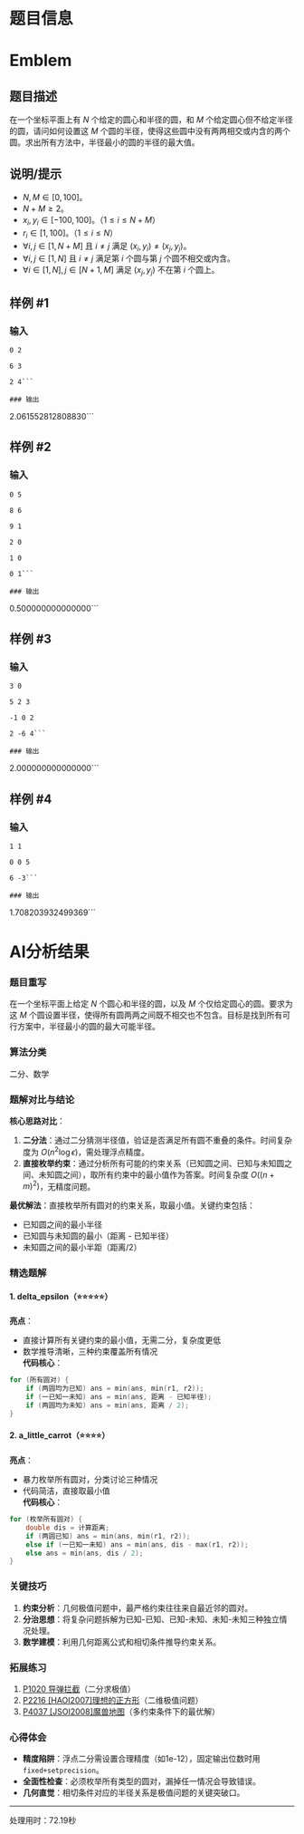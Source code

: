 # 题目信息

# Emblem

## 题目描述

在一个坐标平面上有 $N$ 个给定的圆心和半径的圆，和 $M$ 个给定圆心但不给定半径的圆，请问如何设置这 $M$ 个圆的半径，使得这些圆中没有两两相交或内含的两个圆。求出所有方法中，半径最小的圆的半径的最大值。

## 说明/提示

- $N,M\in[0,100]$。
- $N+M\ge 2$。
- $x_i,y_i\in[-100,100]$。（$1\le i\le N+M$）
- $r_i\in[1,100]$。（$1\le i\le N$）
- $\forall i,j\in[1,N+M]$ 且 $i\neq j$ 满足 $(x_i,y_i)\neq(x_j,y_j)$。
- $\forall i,j\in[1,N]$ 且 $i\neq j$ 满足第 $i$ 个圆与第 $j$ 个圆不相交或内含。
- $\forall i\in[1,N],j\in[N+1,M]$ 满足 $(x_j,y_j)$ 不在第 $i$ 个圆上。

## 样例 #1

### 输入

```
0 2

6 3

2 4```

### 输出

```
2.061552812808830```

## 样例 #2

### 输入

```
0 5

8 6

9 1

2 0

1 0

0 1```

### 输出

```
0.500000000000000```

## 样例 #3

### 输入

```
3 0

5 2 3

-1 0 2

2 -6 4```

### 输出

```
2.000000000000000```

## 样例 #4

### 输入

```
1 1

0 0 5

6 -3```

### 输出

```
1.708203932499369```

# AI分析结果



### 题目重写
在一个坐标平面上给定 $N$ 个圆心和半径的圆，以及 $M$ 个仅给定圆心的圆。要求为这 $M$ 个圆设置半径，使得所有圆两两之间既不相交也不包含。目标是找到所有可行方案中，半径最小的圆的最大可能半径。

### 算法分类
二分、数学

### 题解对比与结论
**核心思路对比**：
1. **二分法**：通过二分猜测半径值，验证是否满足所有圆不重叠的条件。时间复杂度为 $O(n^2 \log \epsilon)$，需处理浮点精度。
2. **直接枚举约束**：通过分析所有可能的约束关系（已知圆之间、已知与未知圆之间、未知圆之间），取所有约束中的最小值作为答案。时间复杂度 $O((n+m)^2)$，无精度问题。

**最优解法**：直接枚举所有圆对的约束关系，取最小值。关键约束包括：
- 已知圆之间的最小半径
- 已知圆与未知圆的最小（距离 - 已知半径）
- 未知圆之间的最小半距（距离/2）

### 精选题解
#### 1. __delta_epsilon__（⭐⭐⭐⭐⭐）
**亮点**：  
- 直接计算所有关键约束的最小值，无需二分，复杂度更低  
- 数学推导清晰，三种约束覆盖所有情况  
**代码核心**：
```cpp
for (所有圆对) {
    if (两圆均为已知) ans = min(ans, min(r1, r2));
    if (一已知一未知) ans = min(ans, 距离 - 已知半径);
    if (两圆均为未知) ans = min(ans, 距离 / 2);
}
```

#### 2. a_little_carrot（⭐⭐⭐⭐）
**亮点**：  
- 暴力枚举所有圆对，分类讨论三种情况  
- 代码简洁，直接取最小值  
**代码核心**：
```cpp
for (枚举所有圆对) {
    double dis = 计算距离;
    if (两圆已知) ans = min(ans, min(r1, r2));
    else if (一已知一未知) ans = min(ans, dis - max(r1, r2));
    else ans = min(ans, dis / 2);
}
```

### 关键技巧
1. **约束分析**：几何极值问题中，最严格约束往往来自最近邻的圆对。  
2. **分治思想**：将复杂问题拆解为已知-已知、已知-未知、未知-未知三种独立情况处理。  
3. **数学建模**：利用几何距离公式和相切条件推导约束关系。

### 拓展练习
1. [P1020 导弹拦截](https://www.luogu.com.cn/problem/P1020)（二分求极值）  
2. [P2216 [HAOI2007]理想的正方形](https://www.luogu.com.cn/problem/P2216)（二维极值问题）  
3. [P4037 [JSOI2008]魔兽地图](https://www.luogu.com.cn/problem/P4037)（多约束条件下的最优解）  

### 心得体会
- **精度陷阱**：浮点二分需设置合理精度（如1e-12），固定输出位数时用`fixed+setprecision`。  
- **全面性检查**：必须枚举所有类型的圆对，漏掉任一情况会导致错误。  
- **几何直觉**：相切条件对应的半径关系是极值问题的关键突破口。

---
处理用时：72.19秒